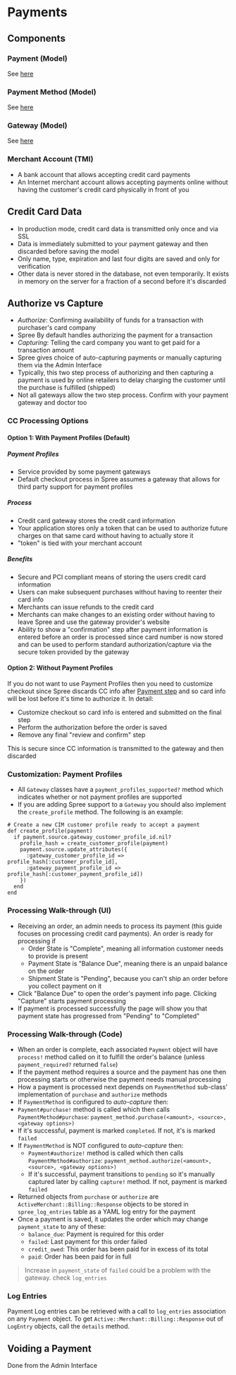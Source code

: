 # Payments

## Components

### Payment (Model)
See [here](../models/Payment.md)

### Payment Method (Model)
See [here](../models/PaymentMethod.md)

### Gateway (Model)
See [here](../models/Gateway.md)

### Merchant Account (TMI)
* A bank account that allows accepting credit card payments
* An Internet merchant account allows accepting payments online without having the customer's
credit card physically in front of you

## Credit Card Data
* In production mode, credit card data is transmitted only once and via SSL
* Data is immediately submitted to your payment gateway and then discarded before saving the model
* Only name, type, expiration and last four digits are saved and only for verification
* Other data is never stored in the database, not even temporarily. It exists in memory on the
server for a fraction of a second before it's discarded

## Authorize vs Capture
* *Authorize*: Confirming availability of funds for a transaction with purchaser's card company
* Spree By default handles authorizing the payment for a transaction
* *Capturing*: Telling the card company you want to get paid for a transaction amount
* Spree gives choice of auto-capturing payments or manually capturing them via the Admin Interface
* Typically, this two step process of authorizing and then capturing a payment is used by online
retailers to delay charging the customer until the purchase is fulfilled (shipped)
* Not all gateways allow the two step process. Confirm with your payment gateway and doctor too

### CC Processing Options
#### Option 1: With Payment Profiles (Default)
##### Payment Profiles
* Service provided by some payment gateways
* Default checkout process in Spree assumes a gateway that allows for third party support for
payment profiles

##### Process
* Credit card gateway stores the credit card information
* Your application stores only a token that can be used to authorize future charges on that same
card without having to actually store it
* "token" is tied with your merchant account

##### Benefits
* Secure and PCI compliant means of storing the users credit card information
* Users can make subsequent purchases without having to reenter their card info
* Merchants can issue refunds to the credit card
* Merchants can make changes to an existing order without having to leave Spree and use the
gateway provider's website
* Ability to show a "confirmation" step after payment information is entered before an order is
processed since card number is now stored and can be used to perform standard authorization/capture
via the secure token provided by the gateway

#### Option 2: Without Payment Profiles
If you do not want to use Payment Profiles then you need to customize checkout since Spree
discards CC info after [Payment step](checkout.md#Payment) and so card info will be lost
before it's time to authorize it. In detail:
* Customize checkout so card info is entered and submitted on the final step
* Perform the authorization before the order is saved
* Remove any final "review and confirm" step

This is secure since CC information is transmitted to the gateway and then discarded

### Customization: Payment Profiles
* All `Gateway` classes have a `payment_profiles_supported?` method which indicates whether or
not payment profiles are supported
* If you are adding Spree support to a `Gateway` you should also implement the `create_profile`
method. The following is an example:
```
# Create a new CIM customer profile ready to accept a payment
def create_profile(payment)
  if payment.source.gateway_customer_profile_id.nil?
    profile_hash = create_customer_profile(payment)
    payment.source.update_attributes({
      :gateway_customer_profile_id => profile_hash[:customer_profile_id],
      :gateway_payment_profile_id => profile_hash[:customer_payment_profile_id])
    })
  end
end
```

### Processing Walk-through (UI)
* Receiving an order, an admin needs to process its payment (this guide focuses on processing
credit card payments). An order is ready for processing if
  * Order State is "Complete", meaning all information customer needs to provide is present
  * Payment State is "Balance Due", meaning there is an unpaid balance on the order
  * Shipment State is "Pending", because you can't ship an order before you collect payment on it
* Click "Balance Due" to open the order's payment info page. Clicking "Capture" starts payment
processing
* If payment is processed successfully the page will show you that payment state has progressed
from "Pending" to "Completed"

### Processing Walk-through (Code)
* When an order is complete, each associated `Payment` object will have `process!` method called
on it to fulfill the order's balance (unless `payment_required?` returned `false`)
* If the payment method requires a source and the payment has one then processing starts or
otherwise the payment needs manual processing
* How a payment is processed next depends on `PaymentMethod` sub-class' implementation of
`purchase` and `authorize` methods
* If `PaymentMethod` is configured to *auto-capture* then:
 * `Payment#purchase!` method is called which then calls `PaymentMethod#purchase`:
`payment_method.purchase(<amount>, <source>, <gateway options>)`
 * If it's successful, payment is marked `completed`. If not, it's is marked `failed`
* If `PaymentMethod` is NOT configured to *auto-capture* then:
  * `Payment#authorize!` method is called which then calls `PaymentMethod#authorize`:
`payment_method.authorize(<amount>, <source>, <gateway options>)`
  * If it's successful, payment transitions to `pending` so it's manually captured later by calling
  `capture!` method. If not, payment is marked `failed`
* Returned objects from `purchase` or `authorize` are `ActiveMerchant::Billing::Response`
objects to be stored in `spree_log_entries` table as a YAML log entry for the payment
* Once a payment is saved, it updates the order which may change `payment_state` to any of these:
  * `balance_due`: Payment is required for this order
  * `failed`: Last payment for this order failed
  * `credit_owed`: This order has been paid for in excess of its total
  * `paid`: Order has been paid for in full

> Increase in `payment_state` of `failed` could be a problem with the gateway. check `log_entries`

### Log Entries
Payment Log entries can be retrieved with a call to `log_entries` association on any `Payment` object.
To get `Active::Merchant::Billing::Response` out of `LogEntry` objects, call the `details` method.

## Voiding a Payment
Done from the Admin Interface
